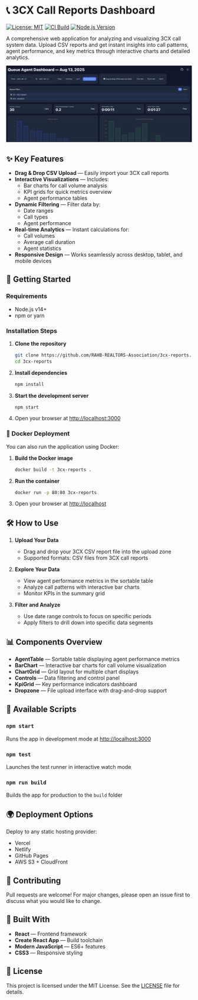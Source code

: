 # 📞 3CX Call Reports Dashboard

[![License: MIT](https://img.shields.io/badge/License-MIT-yellow.svg)](https://opensource.org/licenses/MIT)
[![CI Build](https://github.com/RAHB-REALTORS-Association/3cx-reports/actions/workflows/ci.yml/badge.svg)](https://github.com/RAHB-REALTORS-Association/3cx-reports/actions/workflows/ci.yml)
[![Node.js Version](https://img.shields.io/badge/node-%3E%3D18.0.0-brightgreen.svg)](https://nodejs.org/)

A comprehensive web application for analyzing and visualizing 3CX call system data. Upload CSV reports and get instant insights into call patterns, agent performance, and key metrics through interactive charts and detailed analytics.

![Screenshot](public/qstats-screenshot.png)

## ✨ Key Features

* **Drag & Drop CSV Upload** — Easily import your 3CX call reports
* **Interactive Visualizations** — Includes:
  * Bar charts for call volume analysis
  * KPI grids for quick metrics overview
  * Agent performance tables
* **Dynamic Filtering** — Filter data by:
  * Date ranges
  * Call types
  * Agent performance
* **Real-time Analytics** — Instant calculations for:
  * Call volumes
  * Average call duration
  * Agent statistics
* **Responsive Design** — Works seamlessly across desktop, tablet, and mobile devices

## 🚀 Getting Started

### Requirements

* Node.js v14+
* npm or yarn

### Installation Steps

1. **Clone the repository**

   ```bash
   git clone https://github.com/RAHB-REALTORS-Association/3cx-reports.git
   cd 3cx-reports
   ```

2. **Install dependencies**

   ```bash
   npm install
   ```

3. **Start the development server**

   ```bash
   npm start
   ```

4. Open your browser at [http://localhost:3000](http://localhost:3000)

### 🐳 Docker Deployment

You can also run the application using Docker:

1. **Build the Docker image**

   ```bash
   docker build -t 3cx-reports .
   ```

2. **Run the container**

   ```bash
   docker run -p 80:80 3cx-reports
   ```

3. Open your browser at [http://localhost](http://localhost)

## 🛠️ How to Use

1. **Upload Your Data**
   * Drag and drop your 3CX CSV report file into the upload zone
   * Supported formats: CSV files from 3CX call reports

2. **Explore Your Data**
   * View agent performance metrics in the sortable table
   * Analyze call patterns with interactive bar charts
   * Monitor KPIs in the summary grid

3. **Filter and Analyze**
   * Use date range controls to focus on specific periods
   * Apply filters to drill down into specific data segments

## 📊 Components Overview

* **AgentTable** — Sortable table displaying agent performance metrics
* **BarChart** — Interactive bar charts for call volume visualization
* **ChartGrid** — Grid layout for multiple chart displays
* **Controls** — Data filtering and control panel
* **KpiGrid** — Key performance indicators dashboard
* **Dropzone** — File upload interface with drag-and-drop support

## 🔧 Available Scripts

### `npm start`
Runs the app in development mode at [http://localhost:3000](http://localhost:3000)

### `npm test`
Launches the test runner in interactive watch mode

### `npm run build`
Builds the app for production to the `build` folder

## 🌍 Deployment Options

Deploy to any static hosting provider:
* Vercel
* Netlify
* GitHub Pages
* AWS S3 + CloudFront

## 🤝 Contributing

Pull requests are welcome! For major changes, please open an issue first to discuss what you would like to change.

## 🙌 Built With

* **React** — Frontend framework
* **Create React App** — Build toolchain
* **Modern JavaScript** — ES6+ features
* **CSS3** — Responsive styling

## 📄 License

This project is licensed under the MIT License. See the [LICENSE](LICENSE) file for details.
